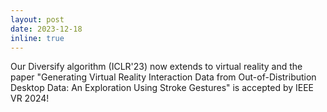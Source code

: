 ```yaml
---
layout: post
date: 2023-12-18
inline: true
---
```


Our Diversify algorithm (ICLR'23) now extends to virtual reality and the paper "Generating Virtual Reality Interaction Data from Out-of-Distribution Desktop Data: An Exploration Using Stroke Gestures" is accepted by IEEE VR 2024!